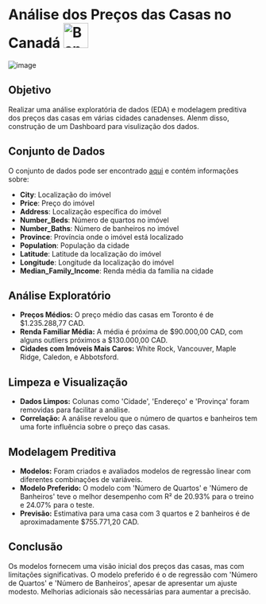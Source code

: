 # Análise dos Preços das Casas no Canadá       <img src="https://upload.wikimedia.org/wikipedia/commons/thumb/d/d9/Flag_of_Canada_%28Pantone%29.svg/800px-Flag_of_Canada_%28Pantone%29.svg.png" alt="Bandeira do Canadá" width="50"/>



![image](https://github.com/user-attachments/assets/71e287a6-3069-424e-b409-3ae651882ff6)

## Objetivo

Realizar uma análise exploratória de dados (EDA) e modelagem preditiva dos preços das casas em várias cidades canadenses. Alenm disso, construção de um Dashboard para visulização dos dados.

## Conjunto de Dados

O conjunto de dados pode ser encontrado [aqui](https://www.kaggle.com/datasets/jeremylarcher/canadian-house-prices-for-top-cities) e contém informações sobre:

- **City**: Localização do imóvel
- **Price**: Preço do imóvel
- **Address**: Localização específica do imóvel
- **Number_Beds**: Número de quartos no imóvel
- **Number_Baths**: Número de banheiros no imóvel
- **Province**: Província onde o imóvel está localizado
- **Population**: População da cidade
- **Latitude**: Latitude da localização do imóvel
- **Longitude**: Longitude da localização do imóvel
- **Median_Family_Income**: Renda média da família na cidade

## Análise Exploratório

- **Preços Médios:** O preço médio das casas em Toronto é de $1.235.288,77 CAD.
- **Renda Familiar Média:** A média é próxima de $90.000,00 CAD, com alguns outliers próximos a $130.000,00 CAD.
- **Cidades com Imóveis Mais Caros:** White Rock, Vancouver, Maple Ridge, Caledon, e Abbotsford.

## Limpeza e Visualização

- **Dados Limpos:** Colunas como 'Cidade', 'Endereço' e 'Provinça' foram removidas para facilitar a análise.
- **Correlação:** A análise revelou que o número de quartos e banheiros tem uma forte influência sobre o preço das casas.

## Modelagem Preditiva

- **Modelos:** Foram criados e avaliados modelos de regressão linear com diferentes combinações de variáveis.
- **Modelo Preferido:** O modelo com 'Número de Quartos' e 'Número de Banheiros' teve o melhor desempenho com R² de 20.93% para o treino e 24.07% para o teste.
- **Previsão:** Estimativa para uma casa com 3 quartos e 2 banheiros é de aproximadamente $755.771,20 CAD.

## Conclusão

Os modelos fornecem uma visão inicial dos preços das casas, mas com limitações significativas. O modelo preferido é o de regressão com 'Número de Quartos' e 'Número de Banheiros', apesar de apresentar um ajuste modesto. Melhorias adicionais são necessárias para aumentar a precisão.



